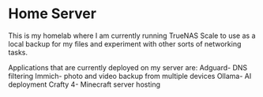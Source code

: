 # Home Server
This is my homelab where I am currently running TrueNAS Scale to use as a local backup for my files and experiment with other sorts of networking tasks.

Applications that are currently deployed on my server are:
Adguard- DNS filtering
Immich- photo and video backup from multiple devices
Ollama- AI deployment
Crafty 4- Minecraft server hosting

